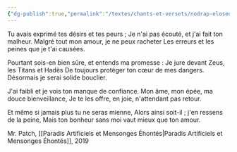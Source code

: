 ```yaml
---
{"dg-publish":true,"permalink":"/textes/chants-et-versets/nodrap-elosed/","created":"2024-12-16T13:46:39.136+01:00","updated":"2024-05-25T08:30:30.356+02:00"}
---
```



Tu avais exprimé tes désirs et tes peurs ;
Je n'ai pas écouté, et j'ai fait ton malheur.
Malgré tout mon amour, je ne peux racheter
Les erreurs et les peines que je t'ai causées.

Pourtant sois-en bien sûre, et entends ma promesse :
Je jure devant Zeus, les Titans et Hadès
De toujours protéger ton cœur de mes dangers.
Désormais je serai solide bouclier.

J'ai faibli et je vois ton manque de confiance.
Mon âme, mon épée, ma douce bienveillance,
Je te les offre, en joie, n'attendant pas retour.

Et même si jamais plus tu ne seras mienne,
Alors ainsi soit-il ; j'en ressens de la peine,
Mais ton bonheur sans moi vaut mieux que ton amour.

Mr. Patch, [[Paradis Artificiels et Mensonges Éhontés\|Paradis Artificiels et Mensonges Éhontés]], 2019